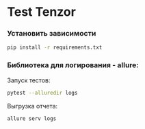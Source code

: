 # Test Tenzor

### Установить зависимости
```sh
pip install -r requirements.txt
```

### Библиотека для логирования - allure:
Запуск тестов:
```sh
pytest --alluredir logs
```

Выгрузка отчета:
```sh
allure serv logs
```
